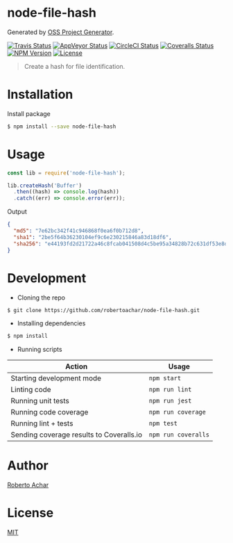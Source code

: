 # node-file-hash

Generated by [OSS Project Generator](http://bit.ly/generator-oss-project).

[![Travis Status][travis-badge]][travis-url]
[![AppVeyor Status][appveyor-badge]][appveyor-url]
[![CircleCI Status][circleci-badge]][circleci-url]
[![Coveralls Status][coveralls-badge]][coveralls-url]
[![NPM Version][npm-badge]][npm-url]
[![License][license-badge]][license-url]

> Create a hash for file identification.

# Installation

Install package

```bash
$ npm install --save node-file-hash
```

# Usage

```js
const lib = require('node-file-hash');

lib.createHash('Buffer')
  .then((hash) => console.log(hash))
  .catch((err) => console.error(err));
```

Output

```json
{
  "md5": "7e62bc342f41c946868f0ea6f0b712d8",
  "sha1": "2be5f64b36230104ef9c6e230215846a83d18df6",
  "sha256": "e44193fd2d21722a46c8fcab041508d4c5be95a34828b72c631df53e8d7e20a6"
}
```

# Development

* Cloning the repo

```bash
$ git clone https://github.com/robertoachar/node-file-hash.git
```

* Installing dependencies

```bash
$ npm install
```

* Running scripts

Action | Usage
---    | ---
Starting development mode                | `npm start`
Linting code                             | `npm run lint`
Running unit tests                       | `npm run jest`
Running code coverage                    | `npm run coverage`
Running lint + tests                     | `npm test`
Sending coverage results to Coveralls.io | `npm run coveralls`

# Author
[Roberto Achar](https://twitter.com/robertoachar)

# License
[MIT](https://github.com/robertoachar/node-file-hash/blob/master/LICENSE)

[travis-badge]: https://travis-ci.org/robertoachar/node-file-hash.svg?branch=master
[travis-url]: https://travis-ci.org/robertoachar/node-file-hash

[appveyor-badge]: https://ci.appveyor.com/api/projects/status/github/robertoachar/node-file-hash?branch=master&svg=true
[appveyor-url]: https://ci.appveyor.com/project/robertoachar/node-file-hash

[circleci-badge]: https://circleci.com/gh/robertoachar/node-file-hash/tree/master.svg?style=shield
[circleci-url]: https://circleci.com/gh/robertoachar/node-file-hash

[coveralls-badge]: https://coveralls.io/repos/github/robertoachar/node-file-hash/badge.svg?branch=master
[coveralls-url]: https://coveralls.io/github/robertoachar/node-file-hash?branch=master

[npm-badge]: https://img.shields.io/npm/v/node-file-hash.svg
[npm-url]: https://www.npmjs.com/package/node-file-hash

[license-badge]: https://img.shields.io/github/license/robertoachar/node-file-hash.svg
[license-url]: https://opensource.org/licenses/MIT
